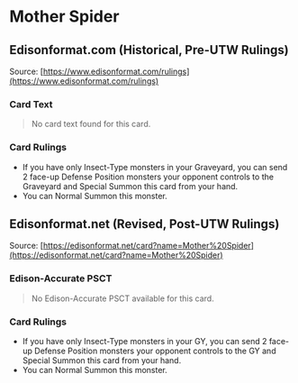 # Mother Spider

## Edisonformat.com (Historical, Pre-UTW Rulings)

Source: [https://www.edisonformat.com/rulings](https://www.edisonformat.com/rulings)

### Card Text

> No card text found for this card.

### Card Rulings

*   If you have only Insect-Type monsters in your Graveyard, you can send 2 face-up Defense Position monsters your opponent controls to the Graveyard and Special Summon this card from your hand.
*   You can Normal Summon this monster.

## Edisonformat.net (Revised, Post-UTW Rulings)

Source: [https://edisonformat.net/card?name=Mother%20Spider](https://edisonformat.net/card?name=Mother%20Spider)

### Edison-Accurate PSCT

> No Edison-Accurate PSCT available for this card.

### Card Rulings

*   If you have only Insect-Type monsters in your GY, you can send 2 face-up Defense Position monsters your opponent controls to the GY and Special Summon this card from your hand.
*   You can Normal Summon this monster.
            